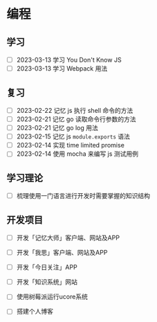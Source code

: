 # 编程

## 学习

- [ ] 2023-03-13 学习 You Don't Know JS
- [ ] 2023-03-13 学习 Webpack 用法

## 复习

- [ ] 2023-02-22 记忆 js 执行 shell 命令的方法
- [ ] 2023-02-21 记忆 go 读取命令行参数的方法
- [ ] 2023-02-21 记忆 go log 用法
- [ ] 2023-02-15 记忆 js `module.exports` 语法
- [ ] 2023-02-14 实现 time limited promise
- [ ] 2023-02-14 使用 mocha 来编写 js 测试用例

## 学习理论

- [ ] 梳理使用一门语言进行开发时需要掌握的知识结构

## 开发项目

- [ ] 开发「记忆大师」客户端、网站及APP
- [ ] 开发「我思」客户端、网站及APP
- [ ] 开发「今日关注」APP
- [ ] 开发「知识系统」网站
- [ ] 使用树莓派运行ucore系统
- [ ] 搭建个人博客

